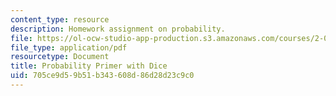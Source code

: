```yaml
---
content_type: resource
description: Homework assignment on probability.
file: https://ol-ocw-studio-app-production.s3.amazonaws.com/courses/2-017j-design-of-electromechanical-robotic-systems-fall-2009/705ce9d59b51b343608d86d28d23c9c0_MIT2_017JF09_p08.pdf
file_type: application/pdf
resourcetype: Document
title: Probability Primer with Dice
uid: 705ce9d5-9b51-b343-608d-86d28d23c9c0
---
```

